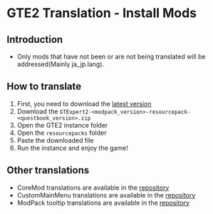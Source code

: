 # GTE2 Translation - Install Mods

## Introduction

- Only mods that have not been or are not being translated will be addressed(Mainly ja_jp.lang).

## How to translate

1. First, you need to download the [latest version](https://github.com/GTModpackTeam/GTE2-Translations/releases)
2. Download the `GTExpert2-<modpack_version>-resourcepack-<questbook_version>.zip`
3. Open the GTE2 instance folder
4. Open the `resourcepacks` folder
5. Paste the downloaded file
6. Run the instance and enjoy the game!

## Other translations
- CoreMod translations are available in the [repository](https://github.com/GTModpackTeam/GTExpert-Core)
- CustomMainMenu translations are available in the [repository](https://github.com/GTModpackTeam/GregTech-Expert-2/tree/main/overrides/resources)
- ModPack tooltip translations are available in the [repository](https://github.com/GTModpackTeam/GregTech-Expert-2/tree/main/overrides/resources)
